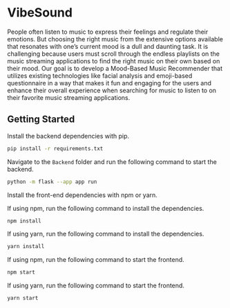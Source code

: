 # VibeSound

People often listen to music to express their feelings and regulate their emotions. But choosing the right music from the extensive options available that resonates with one’s current mood is a dull and daunting task. It is challenging because users must scroll through the endless playlists on the music streaming applications to find the right music on their own based on their mood. Our goal is to develop a Mood-Based Music Recommender that utilizes existing technologies like facial analysis and emoji-based questionnaire in a way that makes it fun and engaging for the users and enhance their overall experience when searching for music to listen to on their favorite music streaming applications.

## Getting Started

Install the backend dependencies with pip.

```bash
pip install -r requirements.txt
```

Navigate to the `Backend` folder and run the following command to start the backend.

```bash
python -m flask --app app run
```

Install the front-end dependencies with npm or yarn.

If using npm, run the following command to install the dependencies.

```bash
npm install
``` 

If using yarn, run the following command to install the dependencies.

```bash
yarn install
```

If using npm, run the following command to start the frontend.

```bash
npm start
```

If using yarn, run the following command to start the frontend.

```bash
yarn start
```